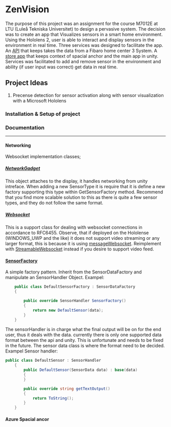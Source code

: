 # ZenVision
The purpose of this project was an assignment for the course M7012E at LTU (Luleå Tekniska Universitet) to design a pervasive system. The decision was to create an app that Visualizes sensors in a smart home environment. Using the Hololens 2, user is able to interact and display sensors in the environment in real time. Three services was designed to facilitate the app. An [API](https://github.com/EmilyBjartskular/ZenVision-API) that keeps takes the data from a Fibaro home center 3 System. A [store app](https://github.com/EmilyBjartskular/ZenVision-Store) that keeps context of spacial anchor and the main app in unity. Services was facilitated to add and remove sensor in the environment and ability (if user input was correct) get data in real time.
## Project Ideas

1. Precense detection for sensor activation along with sensor visualization with a Microsoft Hololens


### Installation & Setup of project



### Documentation
___
#### Networking
Websocket implementation classes;
##### [NetworkGadget](https://github.com/EmilyBjartskular/ZenVision-Unity/blob/main/Assets/Scripts/NetworkGadget.cs)
This object attaches to the display, it handles networking from unity intreface.
When adding a new SensorType it is require that it is define a new factory supporting this type within GetSensorFactory method.
Recommend that you find more scalable solution to this as there is quite a few sensor types, and they do not follow the same format.

##### [Websocket](https://github.com/EmilyBjartskular/ZenVision-Unity/blob/main/Assets/Scripts/WebsocketClient.cs)
This is a support class for dealing with websocket connections in accordance to RFC6455. Observe, that if deployed on the Hololense (WINDOWS_UWP and the like) it does not support
video streaming or any larger format, this is because it is using [messageWebsocket](https://docs.microsoft.com/en-us/uwp/api/windows.networking.sockets.messagewebsocket?view=winrt-19041). Reimplement with [StreamableWebsocket](https://docs.microsoft.com/en-us/uwp/api/windows.networking.sockets.streamwebsocket?view=winrt-19041) instead if you desire to support video feed.


#### [SensorFactory](https://github.com/EmilyBjartskular/ZenVision-Unity/tree/main/Assets/Scripts/SensorFactory)
A simple factory pattern.
Inherit from the SensorDataFactory and manipulate an SensorHandler Object.
Exampel:

```cs
    public class DefaultSensorFactory : SensorDataFactory
    {

        public override SensorHandler SensorFactory()
        {
            return new DefaultSensor(data);
        }
    }
```

The sensorHandler is in charge what the final output will be on for the end user, thus it deals with the data. currently there is only one supported data format between the api and
unity. This is unfortunate and needs to be fixed in the future. The sensor data class is where the format need to be decided.
Exampel Sensor handler:
```cs
public class DefaultSensor : SensorHandler
    {
        public DefaultSensor(SensorData data) : base(data)
        {
        }

        public override string getTextOutput()
        {
            return ToString();
        }
    }
```

#### Azure Spacial ancor

#### 
